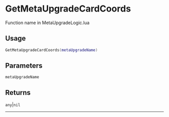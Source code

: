 # GetMetaUpgradeCardCoords
Function name in MetaUpgradeLogic.lua
## Usage
```lua
GetMetaUpgradeCardCoords(metaUpgradeName)
```
## Parameters
`metaUpgradeName`
## Returns
`any`|`nil`

---